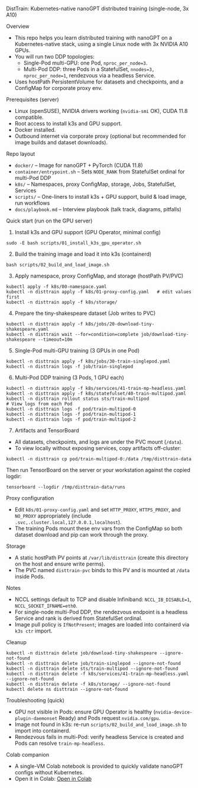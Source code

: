DistTrain: Kubernetes-native nanoGPT distributed training (single-node, 3x A10)

Overview

- This repo helps you learn distributed training with nanoGPT on a Kubernetes-native stack, using a single Linux node with 3x NVIDIA A10 GPUs.
- You will run two DDP topologies:
  - Single-Pod multi-GPU: one Pod, `nproc_per_node=3`.
  - Multi-Pod DDP: three Pods in a StatefulSet, `nnodes=3, nproc_per_node=1`, rendezvous via a headless Service.
- Uses hostPath PersistentVolume for datasets and checkpoints, and a ConfigMap for corporate proxy env.

Prerequisites (server)

- Linux (openSUSE), NVIDIA drivers working (`nvidia-smi` OK), CUDA 11.8 compatible.
- Root access to install k3s and GPU support.
- Docker installed.
- Outbound internet via corporate proxy (optional but recommended for image builds and dataset downloads).

Repo layout

- `docker/` – Image for nanoGPT + PyTorch (CUDA 11.8)
- `container/entrypoint.sh` – Sets `NODE_RANK` from StatefulSet ordinal for multi-Pod DDP
- `k8s/` – Namespaces, proxy ConfigMap, storage, Jobs, StatefulSet, Services
- `scripts/` – One-liners to install k3s + GPU support, build & load image, run workflows
- `docs/playbook.md` – Interview playbook (talk track, diagrams, pitfalls)

Quick start (run on the GPU server)

1) Install k3s and GPU support (GPU Operator, minimal config)

```
sudo -E bash scripts/01_install_k3s_gpu_operator.sh
```

2) Build the training image and load it into k3s (containerd)

```
bash scripts/02_build_and_load_image.sh
```

3) Apply namespace, proxy ConfigMap, and storage (hostPath PV/PVC)

```
kubectl apply -f k8s/00-namespace.yaml
kubectl -n disttrain apply -f k8s/01-proxy-config.yaml   # edit values first
kubectl -n disttrain apply -f k8s/storage/
```

4) Prepare the tiny-shakespeare dataset (Job writes to PVC)

```
kubectl -n disttrain apply -f k8s/jobs/20-download-tiny-shakespeare.yaml
kubectl -n disttrain wait --for=condition=complete job/download-tiny-shakespeare --timeout=10m
```

5) Single-Pod multi-GPU training (3 GPUs in one Pod)

```
kubectl -n disttrain apply -f k8s/jobs/30-train-singlepod.yaml
kubectl -n disttrain logs -f job/train-singlepod
```

6) Multi-Pod DDP training (3 Pods, 1 GPU each)

```
kubectl -n disttrain apply -f k8s/services/41-train-mp-headless.yaml
kubectl -n disttrain apply -f k8s/statefulset/40-train-multipod.yaml
kubectl -n disttrain rollout status sts/train-multipod
# View logs from each Pod
kubectl -n disttrain logs -f pod/train-multipod-0
kubectl -n disttrain logs -f pod/train-multipod-1
kubectl -n disttrain logs -f pod/train-multipod-2
```

7) Artifacts and TensorBoard

- All datasets, checkpoints, and logs are under the PVC mount (`/data`).
- To view locally without exposing services, copy artifacts off-cluster:

```
kubectl -n disttrain cp pod/train-multipod-0:/data /tmp/disttrain-data
```

Then run TensorBoard on the server or your workstation against the copied logdir:

```
tensorboard --logdir /tmp/disttrain-data/runs
```

Proxy configuration

- Edit `k8s/01-proxy-config.yaml` and set `HTTP_PROXY`, `HTTPS_PROXY`, and `NO_PROXY` appropriately (include `.svc,.cluster.local,127.0.0.1,localhost`).
- The training Pods mount these env vars from the ConfigMap so both dataset download and pip can work through the proxy.

Storage

- A static hostPath PV points at `/var/lib/disttrain` (create this directory on the host and ensure write perms).
- The PVC named `disttrain-pvc` binds to this PV and is mounted at `/data` inside Pods.

Notes

- NCCL settings default to TCP and disable Infiniband: `NCCL_IB_DISABLE=1`, `NCCL_SOCKET_IFNAME=eth0`.
- For single-node multi-Pod DDP, the rendezvous endpoint is a headless Service and rank is derived from StatefulSet ordinal.
- Image pull policy is `IfNotPresent`; images are loaded into containerd via `k3s ctr` import.

Cleanup

```
kubectl -n disttrain delete job/download-tiny-shakespeare --ignore-not-found
kubectl -n disttrain delete job/train-singlepod --ignore-not-found
kubectl -n disttrain delete sts/train-multipod --ignore-not-found
kubectl -n disttrain delete -f k8s/services/41-train-mp-headless.yaml --ignore-not-found
kubectl -n disttrain delete -f k8s/storage/ --ignore-not-found
kubectl delete ns disttrain --ignore-not-found
```

Troubleshooting (quick)

- GPU not visible in Pods: ensure GPU Operator is healthy (`nvidia-device-plugin-daemonset` Ready) and Pods request `nvidia.com/gpu`.
- Image not found in k3s: re-run `scripts/02_build_and_load_image.sh` to import into containerd.
- Rendezvous fails in multi-Pod: verify headless Service is created and Pods can resolve `train-mp-headless`.

Colab companion

- A single-VM Colab notebook is provided to quickly validate nanoGPT configs without Kubernetes.
- Open it in Colab: [Open in Colab](https://colab.research.google.com/github/fxcawley/nanoSandbox/blob/master/notebooks/colab_nanoGPT_companion.ipynb)


